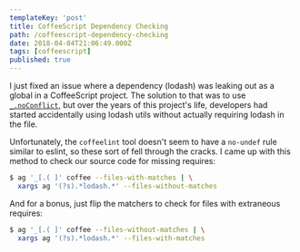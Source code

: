```yaml
---
templateKey: 'post'
title: CoffeeScript Dependency Checking
path: /coffeescript-dependency-checking
date: 2018-04-04T21:06:49.000Z
tags: [coffeescript]
published: true
---
```


I just fixed an issue where a dependency (lodash) was leaking out as a global
in a CoffeeScript project. The solution to that was to use
[`_.noConflict`](https://lodash.com/docs/4.17.5#noConflict), but over the years
of this project's life, developers had started accidentally using lodash utils
without actually requiring lodash in the file.

Unfortunately, the `coffeelint` tool doesn't seem to have a `no-undef` rule
similar to eslint, so these sort of fell through the cracks. I came up with
this method to check our source code for missing requires:

```bash
$ ag '_[.( ]' coffee --files-with-matches | \
  xargs ag '(?s).*lodash.*' --files-without-matches
```

And for a bonus, just flip the matchers to check for files with extraneous
requires:

```bash
$ ag '_[.( ]' coffee --files-without-matches | \
  xargs ag '(?s).*lodash.*' --files-with-matches
```
